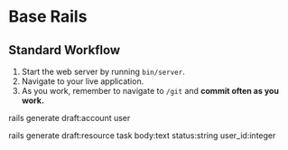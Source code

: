 # Base Rails

## Standard Workflow

 1. Start the web server by running `bin/server`.
 1. Navigate to your live application.
 1. As you work, remember to navigate to `/git` and **commit often as you work.**

 rails generate draft:account user 

 rails generate draft:resource  task body:text status:string user_id:integer


